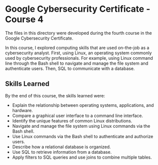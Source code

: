 # Google Cybersecurity Certificate - Course 4

The files in this directory were developed during the fourth course in the Google Cybersecurity Certificate.

In this course, I explored computing skills that are used on-the-job as a cybersecurity analyst. First, using Linux, an operating system commonly used by cybersecurity professionals. For example, using Linux command line through the Bash shell to navigate and manage the file system and authenticate users. Then, SQL to communicate with a database.

## Skills Learned

By the end of this course, the skills learned were:

- Explain the relationship between operating systems, applications, and hardware.
- Compare a graphical user interface to a command line interface.
- Identify the unique features of common Linux distributions.
- Navigate and manage the file system using Linux commands via the Bash shell.
- Use Linux commands via the Bash shell to authenticate and authorize users.
- Describe how a relational database is organized.
- Use SQL to retrieve information from a database.
- Apply filters to SQL queries and use joins to combine multiple tables.
